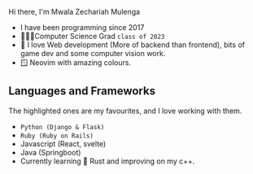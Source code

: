Hi there, I'm Mwala Zechariah Mulenga
- I have been programming since 2017
- 👨🏾‍💻Computer Science Grad `class of 2023`
- 💽 I love Web development (More of backend than frontend), bits of game dev and some computer vision work.
- 🪟 Neovim with amazing colours.
## Languages and Frameworks
The highlighted ones are my favourites, and I love working with them.
- `Python (Django & Flask)`
- `Ruby (Ruby on Rails)`
- Javascript (React, svelte)
- Java (Springboot)
- Currently learning 🦀 Rust and improving on my c++.
